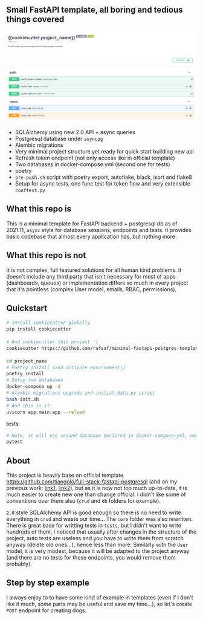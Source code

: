 ## Small FastAPI template, all boring and tedious things covered

![OpenAPIexample](./docs/OpenAPI_example.png)

- SQLAlchemy using new 2.0 API + async queries
- Postgresql database under `asyncpg`
- Alembic migrations
- Very minimal project structure yet ready for quick start building new api
- Refresh token endpoint (not only access like in official template)
- Two databases in docker-compose.yml (second one for tests)
- poetry
- `pre-push.sh` script with poetry export, autoflake, black, isort and flake8
- Setup for async tests, one func test for token flow and very extensible `conftest.py`

## What this repo is

This is a minimal template for FastAPI backend + postgresql db as of 2021.11, `async` style for database sessions, endpoints and tests. It provides basic codebase that almost every application has, but nothing more.

## What this repo is not

It is not complex, full featured solutions for all human kind problems. It doesn't include any third party that isn't necessary for most of apps (dashboards, queues) or implementation differs so much in every project that it's pointless (complex User model, emails, RBAC, permissions).

## Quickstart

```bash
# Install cookiecutter globally
pip install cookiecutter

# And cookiecutter this project :)
cookiecutter https://github.com/rafsaf/minimal-fastapi-postgres-template

cd project_name
# Poetry install (and activate environment!)
poetry install
# Setup two databases
docker-compose up -d
# Alembic migrations upgrade and initial_data.py script
bash init.sh
# And this is it:
uvicorn app.main:app --reload
```

tests:

```bash
# Note, it will use second database declared in docker-compose.yml, not default one
pytest

```

## About

This project is heavily base on official template https://github.com/tiangolo/full-stack-fastapi-postgresql (and on my previous work: [link1](https://github.com/rafsaf/fastapi-plan), [link2](https://github.com/rafsaf/docker-fastapi-projects)), but as it is now not too much up-to-date, it is much easier to create new one than change official. I didn't like some of conventions over there also (`crud` and `db` folders for example).

`2.0` style SQLAlchemy API is good enough so there is no need to write everything in `crud` and waste our time... The `core` folder was also rewritten. There is great base for writting tests in `tests`, but I didn't want to write hundreds of them, I noticed that usually after changes in the structure of the project, auto tests are useless and you have to write them from scratch anyway (delete old ones...), hence less than more. Similarly with the `User` model, it is very modest, because it will be adapted to the project anyway (and there are no tests for these endpoints, you would remove them probably).

## Step by step example

I always enjoy to to have some kind of example in templates (even if I don't like it much, _some_ parts may be useful and save my time...), so let's create `POST` endpoint for creating dogs.
